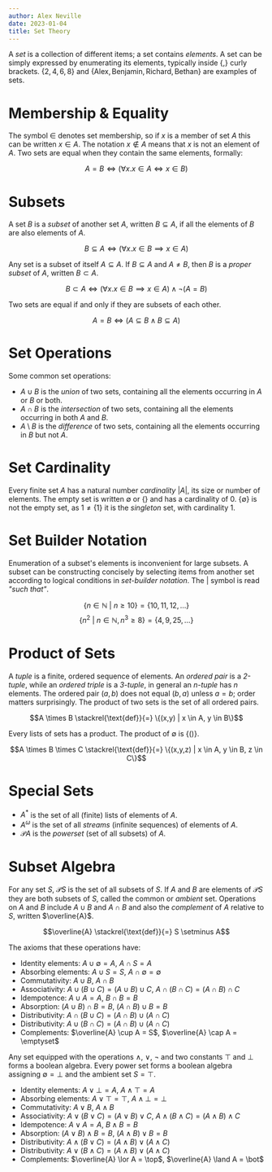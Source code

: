 ```yaml
---
author: Alex Neville
date: 2023-01-04
title: Set Theory
---
```


A _set_ is a collection of different items; a set contains _elements_. A
set can be simply expressed by enumerating its elements, typically
inside $\{$,$\}$ curly brackets. $\{2,4,6,8\}$ and
$\{\text{Alex}, \text{Benjamin}, \text{Richard}, \text{Bethan}\}$ are
examples of sets.

# Membership & Equality

The symbol $\in$ denotes set membership, so if $x$ is a member of set
$A$ this can be written $x \in A$. The notation $x \notin A$ means that
$x$ is not an element of $A$. Two sets are equal when they contain the
same elements, formally:

$$ A = B \iff (\forall x.x \in A \iff x \in B)$$

# Subsets

A set $B$ is a _subset_ of another set $A$, written $B \subseteq A$, if
all the elements of $B$ are also elements of $A$.

$$ B \subseteq A \iff (\forall x.x \in B \implies x \in A)$$

Any set is a subset of itself $A \subseteq A$. If $B \subseteq A$ and
$A \neq B$, then $B$ is a _proper subset_ of $A$, written $B \subset A$.

$$
B \subset A \iff (\forall x.x \in B \implies x \in A) \land \neg (A =
B)
$$

Two sets are equal if and only if they are subsets of each other.

$$ A = B \iff (A \subseteq B \land B \subseteq A)$$

# Set Operations

Some common set operations:

- $A \cup B$ is the _union_ of two sets, containing all the elements
  occurring in $A$ or $B$ or both.
- $A \cap B$ is the _intersection_ of two sets, containing all the
  elements occurring in both $A$ and $B$.
- $A \setminus B$ is the _difference_ of two sets, containing all the
  elements occurring in $B$ but not $A$.

# Set Cardinality

Every finite set $A$ has a natural number _cardinality_ $|A|$, its size
or number of elements. The empty set is written $\emptyset$ or $\{\}$
and has a cardinality of $0$. $\{\emptyset\}$ is not the empty set, as
$1 \neq \{1\}$ it is the _singleton_ set, with cardinality $1$.

# Set Builder Notation

Enumeration of a subset\'s elements is inconvenient for large subsets. A
subset can be constructing concisely by selecting items from another set
according to logical conditions in _set-builder notation_. The $|$
symbol is read _\"such that\"_.

$$\{n \in \mathbb{N} \text{ } |  \text{ }n \ge 10\} = \{10, 11, 12, \ldots\}$$
$$\{n^2 \text{ } |  \text{ } n\in \mathbb{N}, n^3 \ge 8\} = \{4, 9, 25, \ldots\}$$

# Product of Sets

A _tuple_ is a finite, ordered sequence of elements. An _ordered pair_
is a _2-tuple_, while an _ordered triple_ is a _3-tuple_, in general an
_n-tuple_ has $n$ elements. The ordered pair $(a, b)$ does not equal
$(b,a)$ unless $a=b$; order matters surprisingly. The product of two
sets is the set of all ordered pairs.

$$A \times B \stackrel{\text{def}}{=} \{(x,y) | x \in A, y \in B\}$$

Every lists of sets has a product. The product of $\emptyset$ is
$\{()\}$.

$$A \times B \times C \stackrel{\text{def}}{=} \{(x,y,z) | x \in A, y \in B, z \in C\}$$

# Special Sets

- $A^\ast$ is the set of all (finite) lists of elements of $A$.
- $A ^\omega$ is the set of all _streams_ (infinite sequences) of
  elements of $A$.
- $\mathcal{P}A$ is the _powerset_ (set of all subsets) of $A$.

# Subset Algebra

For any set $S$, $\mathcal{P}S$ is the set of all subsets of $S$. If $A$
and $B$ are elements of $\mathcal{P}S$ they are both subsets of $S$,
called the common or _ambient_ set. Operations on $A$ and $B$ include
$A \cup B$ and $A \cap B$ and also the _complement_ of $A$ relative to
$S$, written $\overline{A}$.

$$\overline{A} \stackrel{\text{def}}{=} S \setminus A$$

The axioms that these operations have:

- Identity elements: $A \cup \emptyset = A$, $A \cap S = A$
- Absorbing elements: $A \cup S = S$, $A\cap \emptyset = \emptyset$
- Commutativity: $A \cup B$, $A \cap B$
- Associativity: $A \cup (B \cup C) = (A \cup B) \cup C$,
  $A \cap (B \cap C) = (A \cap B) \cap C$
- Idempotence: $A \cup A = A$, $B \cap B = B$
- Absorption: $(A \cup B) \cap B = B$, $(A \cap B) \cup B = B$
- Distributivity: $A \cap (B \cup C) = (A \cap B) \cup (A \cap C)$
- Distributivity: $A \cup (B \cap C) = (A \cap B) \cup (A \cap C)$
- Complements: $\overline{A} \cup A = S$,
  $\overline{A} \cap A = \emptyset$

Any set equipped with the operations $\land$, $\lor$, $\neg$ and two
constants $\top$ and $\bot$ forms a boolean algebra. Every power set
forms a boolean algebra assigning $\emptyset = \bot$ and the ambient set
$S = \top$.

- Identity elements: $A \lor \bot = A$, $A \land \top = A$
- Absorbing elements: $A \lor \top = \top$, $A\land \bot = \bot$
- Commutativity: $A \lor B$, $A \land B$
- Associativity: $A \lor (B \lor C) = (A \lor B) \lor C$,
  $A \land (B \land C) = (A \land B) \land C$
- Idempotence: $A \lor A = A$, $B \land B = B$
- Absorption: $(A \lor B) \land B = B$, $(A \land B) \lor B = B$
- Distributivity: $A \land (B \lor C) = (A \land B) \lor (A \land C)$
- Distributivity: $A \lor (B \land C) = (A \land B) \lor (A \land C)$
- Complements: $\overline{A} \lor A = \top$,
  $\overline{A} \land A = \bot$
